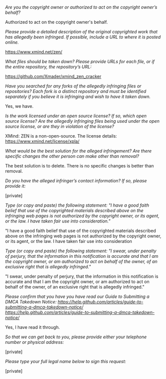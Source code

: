 *Are you the copyright owner or authorized to act on the copyright owner’s
behalf?*

Authorized to act on the copyright owner's behalf.

*Please provide a detailed description of the original copyrighted work
that has allegedly been infringed. If possible, include a URL to where it
is posted online.*

https://www.xmind.net/zen/

*What files should be taken down? Please provide URLs for each file, or if
the entire repository, the repository’s URL:*

https://github.com/Xmader/xmind_zen_cracker

*Have you searched for any forks of the allegedly infringing files or
repositories? Each fork is a distinct repository and must be identified
separately if you believe it is infringing and wish to have it taken down.*

Yes, we have.

*Is the work licensed under an open source license? If so, which open
source license? Are the allegedly infringing files being used under the
open source license, or are they in violation of the license?*

XMind: ZEN is a non-open-source. The license details:
https://www.xmind.net/license/xpla/

*What would be the best solution for the alleged infringement? Are there
specific changes the other person can make other than removal?*

The best solution is to delete. There is no specific changes is better than
removal.

*Do you have the alleged infringer’s contact information? If so, please
provide it:*

[private]

*Type (or copy and paste) the following statement: "I have a good faith
belief that use of the copyrighted materials described above on the
infringing web pages is not authorized by the copyright owner, or its
agent, or the law. I have taken fair use into consideration."*

"I have a good faith belief that use of the copyrighted materials described
above on the infringing web pages is not authorized by the copyright owner,
or its agent, or the law. I have taken fair use into consideration

*Type (or copy and paste) the following statement: "I swear, under penalty
of perjury, that the information in this notification is accurate and that
I am the copyright owner, or am authorized to act on behalf of the owner,
of an exclusive right that is allegedly infringed."*

"I swear, under penalty of perjury, that the information in this
notification is accurate and that I am the copyright owner, or am
authorized to act on behalf of the owner, of an exclusive right that is
allegedly infringed."

*Please confirm that you have you have read our Guide to Submitting a DMCA
Takedown
Notice: https://help.github.com/articles/guide-to-submitting-a-dmca-takedown-notice/
<https://help.github.com/articles/guide-to-submitting-a-dmca-takedown-notice/>*

Yes, I have read it through.

*So that we can get back to you, please provide either your telephone
number or physical address:*

[private]

*Please type your full legal name below to sign this request:*

[private]

